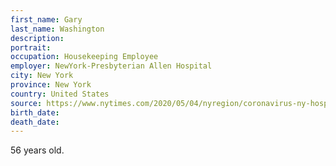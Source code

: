 ```yaml
---
first_name: Gary
last_name: Washington
description: 
portrait: 
occupation: Housekeeping Employee
employer: NewYork-Presbyterian Allen Hospital
city: New York
province: New York
country: United States
source: https://www.nytimes.com/2020/05/04/nyregion/coronavirus-ny-hospital-workers.html
birth_date: 
death_date: 
---
```


56 years old.